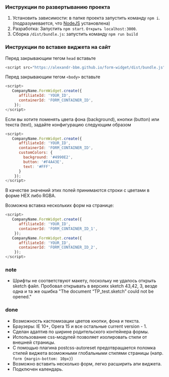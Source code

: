 ### Инструкции по развертыванию проекта
1. Установить зависимости: в папке проекта запустить команду `npm i`. (подразумевается, что [NodeJS](https://nodejs.org/en/) установлена)
2. Разработка: Запустить `npm start`. `Открыть localhost:3000`.
3. Сборка `/dist/bundle.js`: запустить команду `npm run build`

### Инструкции по вставке виджета на сайт
Перед закрывающим тегом `head` вставьте
```javascript
<script src="https://alexandr-bbm.github.io/form-widget/dist/bundle.js"></script>
```

Перед закрывающим тегом `<body>` вставьте
```javascript
<script>
   CompanyName.FormWidget.create({
      affiliateId: 'YOUR_ID',
      containerId: 'FORM_CONTAINER_ID',
    });
</script>
```

Если вы хотите поменять цвета фона (background), кнопки (button) или текста (text), задайте конфигурацию следующим образом
```javascript
<script>
   CompanyName.FormWidget.create({
      affiliateId: 'YOUR_ID',
      containerId: 'FORM_CONTAINER_ID',
      customColors: {
        background: '#4990E2',
        button: '#F4A43E',
        text: '#FFF',
      }
    });
</script>
```
В качестве значений этих полей принимаются строки с цветами в форме HEX либо RGBA.

Возможна вставка нескольких форм на странице:
```javascript
<script>
   CompanyName.FormWidget.create({
      affiliateId: 'YOUR_ID',
      containerId: 'FORM_CONTAINER_ID_1',
    });
   CompanyName.FormWidget.create({
      affiliateId: 'YOUR_ID',
      containerId: 'FORM_CONTAINER_ID_2',
    });
</script>
```

### note
- Шрифты не соответствуют макету, поскольку не удалось открыть sketch файл.
Пробовал открывать в версиях sketch 43,42, 3, везде одна и та же ошибка
"The document “TP_test.sketch” could not be opened."

### done
- Возможность кастомизации цветов кнопки, фона и текста.
- Браузеры: IE 10+, Opera 15 и все остальные current version - 1.
- Cделан адаптив по ширине родительского контейнера формы.
- Использование css-модулей позволяет изолировать стили от внешней страницы.
- С помощью плагина postcss-autoreset предотвращается поломка стилей
виджета возможными глобальными стилями страницы (напр. `form {margin-bottom: 10px}`)
- Возможно вставить несколько форм, легко расширить апи виджета.
- Подключен календарь.
